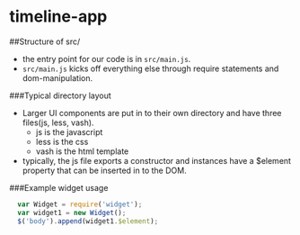 timeline-app
============


##Structure of src/
- the entry point for our code is in `src/main.js`.
- `src/main.js` kicks off everything else through require statements and dom-manipulation. 

###Typical directory layout
- Larger UI components are put in to their own directory and have three files(js, less, vash).
  - js is the javascript
  - less is the css
  - vash is the html template
- typically, the js file exports a constructor and instances have a $element property that can be inserted in to the DOM.

###Example widget usage
  ```js
    var Widget = require('widget');
    var widget1 = new Widget();
    $('body').append(widget1.$element);
  ```

